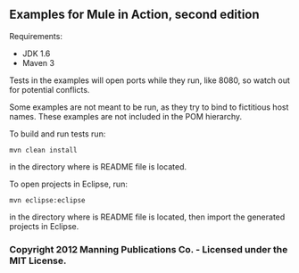 Examples for Mule in Action, second edition
-------------------------------------------

Requirements:
- JDK 1.6
- Maven 3


Tests in the examples will open ports while they run, like 8080, so watch out for potential conflicts. 

Some examples are not meant to be run, as they try to bind to fictitious host names. These examples are not included in the POM hierarchy.


To build and run tests run:

    mvn clean install

in the directory where is README file is located.


To open projects in Eclipse, run:

    mvn eclipse:eclipse

in the directory where is README file is located, then import the generated projects in Eclipse.

### Copyright 2012 Manning Publications Co. - Licensed under the MIT License.
